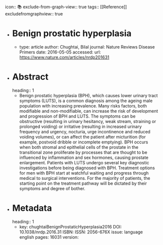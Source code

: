 icon:: 📚
exclude-from-graph-view:: true
tags:: [[Reference]]
excludefromgraphview:: true

- # Benign prostatic hyperplasia
	- type: article
	  author: Chughtai, Bilal
	  journal: Nature Reviews Disease Primers
	  date: 2016-05-05
	  accessed: 
	  url: https://www.nature.com/articles/nrdp201631
- # Abstract
  heading:: 1
	- Benign prostatic hyperplasia (BPH), which causes lower urinary tract symptoms (LUTS), is a common diagnosis among the ageing male population with increasing prevalence. Many risks factors, both modifiable and non-modifiable, can increase the risk of development and progression of BPH and LUTS. The symptoms can be obstructive (resulting in urinary hesitancy, weak stream, straining or prolonged voiding) or irritative (resulting in increased urinary frequency and urgency, nocturia, urge incontinence and reduced voiding volumes), or can affect the patient after micturition (for example, postvoid dribble or incomplete emptying). BPH occurs when both stromal and epithelial cells of the prostate in the transitional zone proliferate by processes that are thought to be influenced by inflammation and sex hormones, causing prostate enlargement. Patients with LUTS undergo several key diagnostic investigations before being diagnosed with BPH. Treatment options for men with BPH start at watchful waiting and progress through medical to surgical interventions. For the majority of patients, the starting point on the treatment pathway will be dictated by their symptoms and degree of bother.
- # Metadata
  heading:: 1
	- key: chughtaiBenignProstaticHyperplasia2016
	  DOI: 10.1038/nrdp.2016.31
	  ISBN: 
	  ISSN: 2056-676X
	  issue: 
	  language english
	  pages: 16031
	  version: